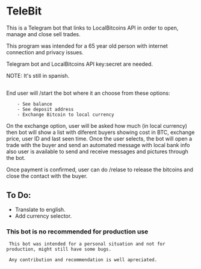 # TeleBit

 This is a Telegram bot that links to LocalBitcoins API in order to open, manage and close sell trades. 
 
 This program was intended for a 65 year old person with internet connection and privacy issues. 
 
 Telegram bot and LocalBitcoins API key:secret are needed.
 
 NOTE: It's still in spanish.
 
 
## 
  
  End user will /start the bot where it an choose from these options:
    
        - See balance
        - See deposit address
        - Exchange Bitcoin to local currency
        
  On the exchange option, user will be asked how much (in local currency) then bot will show a list with diferent buyers showing cost in BTC, exchange price, user ID and last seen time. Once the user selects, the bot will open a trade with the buyer and send an automated message with local bank info also user is available to send and receive messages and pictures through the bot. 
  
  Once payment is confirmed, user can do /relase to release the bitcoins and close the contact with the buyer. 
 
 ## To Do:
 
 - Translate to english.
 - Add currency selector.
 
 ### This bot is no recommended for production use
    
     This bot was intended for a personal situation and not for production, might still have some bugs.
     
     Any contribution and recommendation is well apreciated.
 
